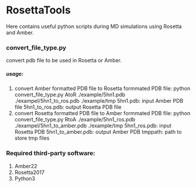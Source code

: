 # RosettaTools
Here contains useful python scripts during MD simulations using Rosetta and Amber.
### convert_file_type.py
convert pdb file to be used in Rosetta or Amber.
##### usage:
1. convert Amber formatted PDB file to Rosetta formmated PDB file:
python convert_file_type.py AtoR ./example/5hn1.pdb ./exampel/5hn1_to_ros.pdb ./example/tmp
5hn1.pdb: input Amber PDB file
5hn1_to_ros.pdb: output Rosetta PDB file
3. convert Rosetta formatted PDB file to Amber formmated PDB file:
python convert_file_type.py RtoA ./example/5hn1_ros.pdb ./exampel/5hn1_to_amber.pdb ./example/tmp
5hn1_ros.pdb: input Rosetta PDB
5hn1_to_amber.pdb: output Amber PDB
tmppath: path to store tmp files
### Required third-party software:
1. Amber22
2. Rosetta2017
3. Python3
